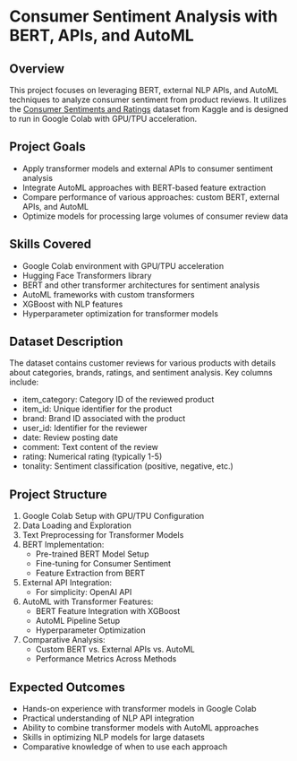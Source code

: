 # Consumer Sentiment Analysis with BERT, APIs, and AutoML

## Overview
This project focuses on leveraging BERT, external NLP APIs, and AutoML techniques to analyze consumer sentiment from product reviews. It utilizes the [Consumer Sentiments and Ratings](https://www.kaggle.com/datasets/kapturovalexander/consumer-sentiments-and-ratings) dataset from Kaggle and is designed to run in Google Colab with GPU/TPU acceleration.

## Project Goals
- Apply transformer models and external APIs to consumer sentiment analysis
- Integrate AutoML approaches with BERT-based feature extraction
- Compare performance of various approaches: custom BERT, external APIs, and AutoML
- Optimize models for processing large volumes of consumer review data

## Skills Covered
- Google Colab environment with GPU/TPU acceleration
- Hugging Face Transformers library
- BERT and other transformer architectures for sentiment analysis
- AutoML frameworks with custom transformers
- XGBoost with NLP features
- Hyperparameter optimization for transformer models

## Dataset Description
The dataset contains customer reviews for various products with details about categories, brands, ratings, and sentiment analysis. Key columns include:
- item_category: Category ID of the reviewed product
- item_id: Unique identifier for the product
- brand: Brand ID associated with the product
- user_id: Identifier for the reviewer
- date: Review posting date
- comment: Text content of the review
- rating: Numerical rating (typically 1-5)
- tonality: Sentiment classification (positive, negative, etc.)

## Project Structure
1. Google Colab Setup with GPU/TPU Configuration
2. Data Loading and Exploration
3. Text Preprocessing for Transformer Models
4. BERT Implementation:
   - Pre-trained BERT Model Setup
   - Fine-tuning for Consumer Sentiment
   - Feature Extraction from BERT
5. External API Integration:
   - For simplicity: OpenAI API
6. AutoML with Transformer Features:
   - BERT Feature Integration with XGBoost
   - AutoML Pipeline Setup
   - Hyperparameter Optimization
7. Comparative Analysis:
   - Custom BERT vs. External APIs vs. AutoML
   - Performance Metrics Across Methods

## Expected Outcomes
- Hands-on experience with transformer models in Google Colab
- Practical understanding of NLP API integration
- Ability to combine transformer models with AutoML approaches
- Skills in optimizing NLP models for large datasets
- Comparative knowledge of when to use each approach
